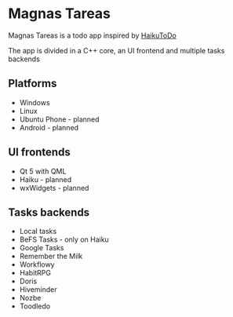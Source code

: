 # Magnas Tareas
Magnas Tareas is a todo app inspired by [HaikuToDo](http://github.com/AdrianArroyoCalle/haiku-todo)

The app is divided in a C++ core, an UI frontend and multiple tasks backends

## Platforms

* Windows
* Linux
* Ubuntu Phone - planned
* Android - planned

## UI frontends

 * Qt 5 with QML
 * Haiku - planned
 * wxWidgets - planned

## Tasks backends

 * Local tasks
 * BeFS Tasks - only on Haiku
 * Google Tasks
 * Remember the Milk
 * Workflowy
 * HabitRPG
 * Doris
 * Hiveminder
 * Nozbe
 * Toodledo
